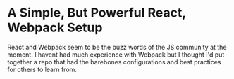 # A Simple, But Powerful React, Webpack Setup
React and Webpack seem to be the buzz words of the JS community at the moment. I havent had much experience with Webpack but I thought I'd put together a repo that had the barebones configurations and best practices for others to learn from. 
